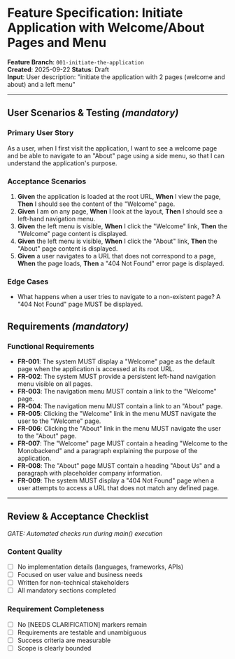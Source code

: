 # Feature Specification: Initiate Application with Welcome/About Pages and Menu

**Feature Branch**: `001-initiate-the-application`  
**Created**: 2025-09-22
**Status**: Draft  
**Input**: User description: "initiate the application with 2 pages (welcome and about) and a left menu"

---

## User Scenarios & Testing *(mandatory)*

### Primary User Story
As a user, when I first visit the application, I want to see a welcome page and be able to navigate to an "About" page using a side menu, so that I can understand the application's purpose.

### Acceptance Scenarios
1. **Given** the application is loaded at the root URL, **When** I view the page, **Then** I should see the content of the "Welcome" page.
2. **Given** I am on any page, **When** I look at the layout, **Then** I should see a left-hand navigation menu.
3. **Given** the left menu is visible, **When** I click the "Welcome" link, **Then** the "Welcome" page content is displayed.
4. **Given** the left menu is visible, **When** I click the "About" link, **Then** the "About" page content is displayed.
5. **Given** a user navigates to a URL that does not correspond to a page, **When** the page loads, **Then** a "404 Not Found" error page is displayed.

### Edge Cases
- What happens when a user tries to navigate to a non-existent page? A "404 Not Found" page MUST be displayed.

## Requirements *(mandatory)*

### Functional Requirements
- **FR-001**: The system MUST display a "Welcome" page as the default page when the application is accessed at its root URL.
- **FR-002**: The system MUST provide a persistent left-hand navigation menu visible on all pages.
- **FR-003**: The navigation menu MUST contain a link to the "Welcome" page.
- **FR-004**: The navigation menu MUST contain a link to an "About" page.
- **FR-005**: Clicking the "Welcome" link in the menu MUST navigate the user to the "Welcome" page.
- **FR-006**: Clicking the "About" link in the menu MUST navigate the user to the "About" page.
- **FR-007**: The "Welcome" page MUST contain a heading "Welcome to the Monobackend" and a paragraph explaining the purpose of the application.
- **FR-008**: The "About" page MUST contain a heading "About Us" and a paragraph with placeholder company information.
- **FR-009**: The system MUST display a "404 Not Found" page when a user attempts to access a URL that does not match any defined page.

---

## Review & Acceptance Checklist
*GATE: Automated checks run during main() execution*

### Content Quality
- [ ] No implementation details (languages, frameworks, APIs)
- [ ] Focused on user value and business needs
- [ ] Written for non-technical stakeholders
- [ ] All mandatory sections completed

### Requirement Completeness
- [ ] No [NEEDS CLARIFICATION] markers remain
- [ ] Requirements are testable and unambiguous  
- [ ] Success criteria are measurable
- [ ] Scope is clearly bounded

